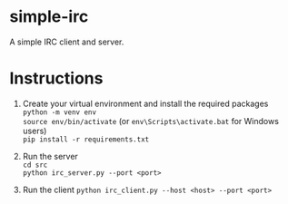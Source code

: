 # simple-irc
A simple IRC client and server.

# Instructions
1. Create your virtual environment and install the required packages  
`python -m venv env`  
`source env/bin/activate` (or `env\Scripts\activate.bat` for Windows users)  
`pip install -r requirements.txt`

2. Run the server  
`cd src`  
`python irc_server.py --port <port>`

3. Run the client
`python irc_client.py --host <host> --port <port>`  